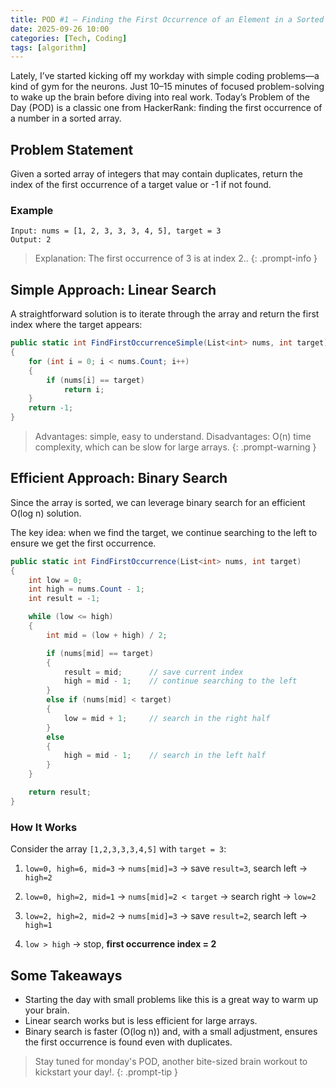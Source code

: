 ```yaml
---
title: POD #1 – Finding the First Occurrence of an Element in a Sorted Array
date: 2025-09-26 10:00
categories: [Tech, Coding]
tags: [algorithm]
---
```


Lately, I’ve started kicking off my workday with simple coding problems—a kind of gym for the neurons. Just 10–15 minutes of focused problem-solving to wake up the brain before diving into real work. Today’s Problem of the Day (POD) is a classic one from HackerRank: finding the first occurrence of a number in a sorted array.

## Problem Statement
Given a sorted array of integers that may contain duplicates, return the index of the first occurrence of a target value or -1 if not found.

### Example
```
Input: nums = [1, 2, 3, 3, 3, 4, 5], target = 3
Output: 2
```
> Explanation: The first occurrence of 3 is at index 2..
{: .prompt-info }

## Simple Approach: Linear Search
A straightforward solution is to iterate through the array and return the first index where the target appears:
``` C#
public static int FindFirstOccurrenceSimple(List<int> nums, int target)
{
    for (int i = 0; i < nums.Count; i++)
    {
        if (nums[i] == target)
            return i;
    }
    return -1;
}
```

> Advantages: simple, easy to understand. Disadvantages: O(n) time complexity, which can be slow for large arrays.
{: .prompt-warning }

## Efficient Approach: Binary Search
Since the array is sorted, we can leverage binary search for an efficient O(log n) solution.

The key idea: when we find the target, we continue searching to the left to ensure we get the first occurrence.
``` C#
public static int FindFirstOccurrence(List<int> nums, int target)
{
    int low = 0;
    int high = nums.Count - 1;
    int result = -1;

    while (low <= high)
    {
        int mid = (low + high) / 2;

        if (nums[mid] == target)
        {
            result = mid;      // save current index
            high = mid - 1;    // continue searching to the left
        }
        else if (nums[mid] < target)
        {
            low = mid + 1;     // search in the right half
        }
        else
        {
            high = mid - 1;    // search in the left half
        }
    }

    return result;
}

```

### How It Works
Consider the array `[1,2,3,3,3,4,5]` with `target = 3`:

1. `low=0, high=6, mid=3` → `nums[mid]=3` → save `result=3`, search left → `high=2`

2. `low=0, high=2, mid=1` → `nums[mid]=2 < target` → search right → `low=2`

3. `low=2, high=2, mid=2` → `nums[mid]=3` → save `result=2`, search left → `high=1`

4. `low > high` → stop, **first occurrence index = 2**

## Some Takeaways
- Starting the day with small problems like this is a great way to warm up your brain.
- Linear search works but is less efficient for large arrays.
- Binary search is faster (O(log n)) and, with a small adjustment, ensures the first occurrence is found even with duplicates.

> Stay tuned for monday's POD, another bite-sized brain workout to kickstart your day!.
{: .prompt-tip }


